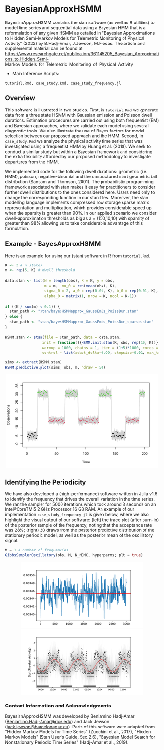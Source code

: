 # BayesianApproxHSMM

BayesianApproxHSMM contains the stan software (as well as R utilities) to model time series and sequential data using a  Bayesian  HMM that is a reformulation of any given HSMM as detailed in "Bayesian Approximations to Hidden Semi-Markov Models for Telemetric Monitoring of Physical Activity" (2022) by B.Hadj-Amar, J.Jewson, M.Fiecas. The article and supplemental material can be found at https://www.researchgate.net/publication/361145205_Bayesian_Approximations_to_Hidden_Semi-Markov_Models_for_Telemetric_Monitoring_of_Physical_Activity

* Main Inference Scripts:
```
tutorial.Rmd, case_study.Rmd, case_study_frequency.jl
```



## Overview

This software is illustrated in two studies.  First, in `tutorial.Rmd` we generate data from a three state HSMM with Gaussian emission and Poisson dwell durations. Estimation procedures are carried out using both frequentist (EM) and Bayesian approaches, where we validate each model using several diagnostic tools. We also illustrate the use of Bayes factors for model selection between our proposed approach and the HMM. Second, in `case_study.Rmd` we analyze the physical activity time series that was investigated using a frequentist HMM by Huang et al. (2018). We seek to conduct a similar study but within a Bayesian framework and considering the 
extra flexibility afforded by our proposed methodology to investigate departures from the HMM. 

<!-- Finally, `case_study_frequency.jl` illustrates the use of our Metropolis-within-Gibbs sampler to estimate the frequency that drives the overall variation in the physical activity time series. 
 -->

We implemented code for the following dwell durations: geometric (i.e. HMM), poisson, negative-binomial and the unstructured start geometric tail distribution (Sansom and Thomson, 2001). The probabilistic programming framework associated with stan makes it easy for practitioners to consider further dwell distributions to the ones considered here. Users need only to change the corresponding function in our stan files. Moreover, the stan modelling language implements compressed row storage sparse matrix representation and multiplication, which provides considerable speed up when the sparsity is greater than 90%.
In our applied scenario we consider dwell-approximation thresholds as big as a = (150,10,10) with sparsity of greater than 98% allowing us to take considerable advantage of this formulation.

## Example - BayesApproxHSMM

Here is an example for using our (stan) software in R from `tutorial.Rmd`.

```r
K <- 3 # n states 
m <- rep(5, K) # dwell threshold

data.stan <- list(N = length(obs), K = K, y = obs,
                  m = m,  mu_0 = rep(mean(obs), K), 
                  sigma_0 = 2, a_0 = rep(0.01, K), b_0 = rep(0.01, K),
                  alpha_0 = matrix(1, nrow = K, ncol = K-1))

if ((K / sum(m) < 0.1)) {
  stan_path <- "stan/bayesHSMMapprox_GaussEmis_PoissDur.stan"
} else {
  stan_path <- "stan/bayesHSMMapprox_GaussEmis_PoissDur_sparse.stan"
}

HSMM.stan <- stan(file = stan_path, data = data.stan, 
                 init = function(){HSMM.init.stan(K, obs, rep(10, K))}, 
                 warmup = 1000, chains = 1, iter = (1+5)*1000, cores = 1, 
                 control = list(adapt_delta=0.99, stepsize=0.01, max_treedepth = 20))
```                 
   
   
        
```r
sims <- extract(HSMM.stan)
HSMM.predictive.plot(sims, obs, m, ndraw = 50)
```


<p align="center">
<img src="https://github.com/Beniamino92/BayesianApproxHSMM/blob/master/figures/example_postpred.png" width="500" heigth="250"/> 
</p>


## Identifying the Periodicity 

We have also developed a (high-performance) software written  in  Julia  v1.6  to identify the frequency that drives the overall variation in the  time series. We ran  the  sampler  for  5000 iterations  which took around 3 seconds on an Intel®CoreTMi5 2 GHz Processor 16 GB RAM. An example of our implementation `case_study_frequency.jl` is given below, where we also highlight the visual output of our software: (left) the trace plot (after burn-in) of the posterior sample of the frequency, noting that the acceptance rate was 28%; (right) 20 draws from the posterior predictive distribution of the stationary periodic model, as well as the posterior mean of the oscillatory signal.



```julia
M = 1 # number of frequencies
GibbsSamplerOscillatory(obs, M, N_MCMC, hyperparms; plt = true)
```

<p align="center">
<img src="https://github.com/Beniamino92/BayesianApproxHSMM/blob/master/figures/posterior_freq.png" width="400" heigth="400"/> <img src="https://github.com/Beniamino92/BayesianApproxHSMM/blob/master/figures/posterior_pred_freq.png" width="400" heigth="400"/>
</p>


### Contact Information and Acknowledgments

BayesianApproxHSMM was developed by Beniamino Hadj-Amar (Beniamino.Hadj-Amar@rice.edu) and Jack Jewson (jack.jewson@barcelonagse.eu). 
Parts of this software were adapted from "Hidden Markov Models for Time Series" (Zucchini et al., 2017), "Hidden Markov Models" (Stan User's Guide, Sec.2.6), "Bayesian Model Search for Nonstationary Periodic Time Series" (Hadj-Amar et al., 2019).



